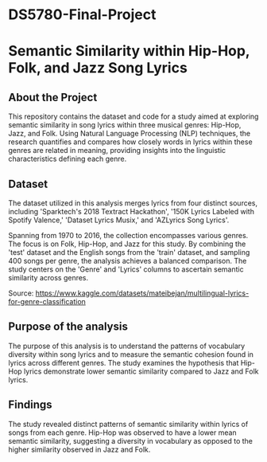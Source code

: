 # DS5780-Final-Project

# Semantic Similarity within Hip-Hop, Folk, and Jazz Song Lyrics

## About the Project

This repository contains the dataset and code for a study aimed at exploring semantic similarity in song lyrics within three musical genres: Hip-Hop, Jazz, and Folk. Using Natural Language Processing (NLP) techniques, the research quantifies and compares how closely words in lyrics within these genres are related in meaning, providing insights into the linguistic characteristics defining each genre.

## Dataset

The dataset utilized in this analysis merges lyrics from four distinct sources, including 'Sparktech's 2018 Textract Hackathon', '150K Lyrics Labeled with Spotify Valence,' 'Dataset Lyrics Musix,' and 'AZLyrics Song Lyrics'.

Spanning from 1970 to 2016, the collection encompasses various genres. The focus is on Folk, Hip-Hop, and Jazz for this study. By combining the 'test' dataset and the English songs from the 'train' dataset, and sampling 400 songs per genre, the analysis achieves a balanced comparison. The study centers on the 'Genre' and 'Lyrics' columns to ascertain semantic similarity across genres.

Source: https://www.kaggle.com/datasets/mateibejan/multilingual-lyrics-for-genre-classification

## Purpose of the analysis

The purpose of this analysis is to understand the patterns of vocabulary diversity within song lyrics and to measure the semantic cohesion found in lyrics across different genres. The study examines the hypothesis that Hip-Hop lyrics demonstrate lower semantic similarity compared to Jazz and Folk lyrics.

## Findings

The study revealed distinct patterns of semantic similarity within lyrics of songs from each genre. Hip-Hop was observed to have a lower mean semantic similarity, suggesting a diversity in vocabulary as opposed to the higher similarity observed in Jazz and Folk.